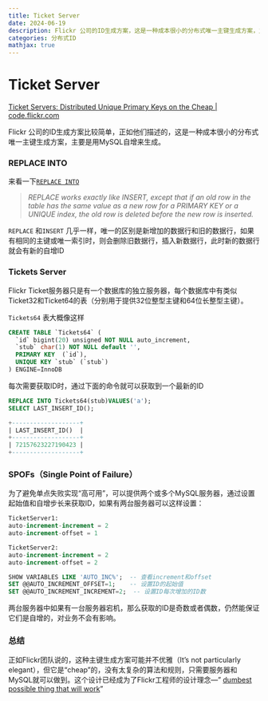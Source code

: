 ```yaml
---
title: Ticket Server
date: 2024-06-19
description: Flickr 公司的ID生成方案，这是一种成本很小的分布式唯一主键生成方案，主要是用MySQL自增来生成。
categories: 分布式ID
mathjax: true
---
```

# Ticket Server

[Ticket Servers: Distributed Unique Primary Keys on the Cheap | code.flickr.com](https://code.flickr.net/2010/02/08/ticket-servers-distributed-unique-primary-keys-on-the-cheap/)

Flickr 公司的ID生成方案比较简单，正如他们描述的，这是一种成本很小的分布式唯一主键生成方案，主要是用MySQL自增来生成。

### REPLACE INTO

来看一下[`REPLACE INTO`](https://dev.mysql.com/doc/refman/8.4/en/replace.html)

> *REPLACE works exactly like INSERT, except that if an old row in the table has the same value as a new row for a PRIMARY KEY or a UNIQUE index, the old row is deleted before the new row is inserted.*
> 

`REPLACE` 和`INSERT` 几乎一样，唯一的区别是新增加的数据行和旧的数据行，如果有相同的主键或唯一索引时，则会删除旧数据行，插入新数据行，此时新的数据行就会有新的自增ID

### Tickets Server

Flickr Ticket服务器只是有一个数据库的独立服务器，每个数据库中有类似Ticket32和Ticket64的表（分别用于提供32位整型主键和64位长整型主键）。

`Tickets64` 表大概像这样

```sql
CREATE TABLE `Tickets64` (
  `id` bigint(20) unsigned NOT NULL auto_increment,
  `stub` char(1) NOT NULL default '',
  PRIMARY KEY  (`id`),
  UNIQUE KEY `stub` (`stub`)
) ENGINE=InnoDB
```

每次需要获取ID时，通过下面的命令就可以获取到一个最新的ID

```sql
REPLACE INTO Tickets64(stub)VALUES('a');
SELECT LAST_INSERT_ID();

+-------------------+
| LAST_INSERT_ID()  | 
+-------------------+
| 72157623227190423 |     
+-------------------+
```

### **SPOFs（Single Point of Failure）**

为了避免单点失败实现“高可用”，可以提供两个或多个MySQL服务器，通过设置起始值和自增步长来获取ID，如果有两台服务器可以这样设置：

```sql
TicketServer1:
auto-increment-increment = 2
auto-increment-offset = 1

TicketServer2:
auto-increment-increment = 2
auto-increment-offset = 2
```

```sql
SHOW VARIABLES LIKE 'AUTO_INC%';  -- 查看increment和offset
SET @@AUTO_INCREMENT_OFFSET=1;    -- 设置ID的起始值
SET @@AUTO_INCREMENT_INCREMENT=2;  -- 设置ID每次增加的ID数
```

两台服务器中如果有一台服务器宕机，那么获取的ID是奇数或者偶数，仍然能保证它们是自增的，对业务不会有影响。

### 总结

正如Flickr团队说的，这种主键生成方案可能并不优雅（It’s not particularly elegant），但它是“cheap”的，没有太复杂的算法和规则，只需要服务器和MySQL就可以做到。这个设计已经成为了Flickr工程师的设计理念—” [dumbest possible thing that will work](http://laughingmeme.org/2009/09/29/try-coding-dear-boy/)”